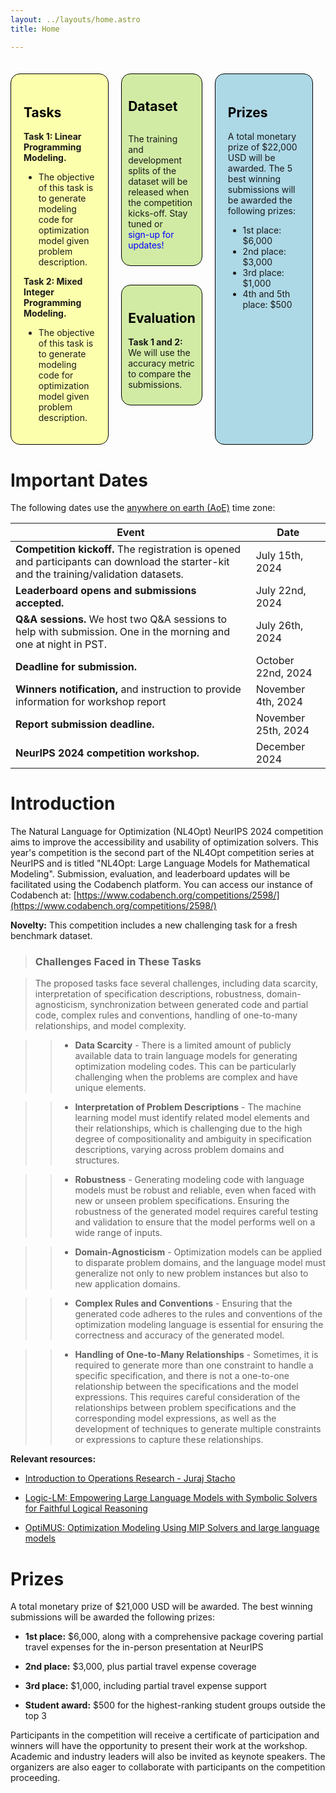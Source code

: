 ```yaml
---
layout: ../layouts/home.astro
title: Home

---
```


<html>
    <head>
        <meta name="viewport" content="width=device-width, initial-scale=1">
    </head>
    <body>
        <div class="all-card-boxes">
            <div class="card-box yellow-bg">
                <a class="nodeco" href="#tasks">
                    <h2 class="black">Tasks</h2>
                    <p><strong>Task 1: Linear Programming Modeling.</strong> 
                    <ul>
                    <li>The objective of this task is to generate modeling code for optimization model given problem description.</li> 
                    </ul> </p>
                    <p><strong>Task 2: Mixed Integer Programming Modeling.</strong> 
                    <ul>
                    <li> The objective of this task is to generate modeling code for optimization model given problem description.</li>
                    </ul> </p>
                </a>
            </div>
            <div class="card-box-second">
                <div class="card-box2 lightgreen-bg some-space1">
                    <a class="nodeco" href="/neurips-2024/starterkit/">
                        <h2 class="black">Dataset</h2>
                        <p>The training and development splits of the dataset will be released when the competition kicks-off. Stay tuned or
                        <a class="deco" href="/neurips-2024/participate"> sign-up for updates! </a>
                        <p>
                    </a>
                </div>
                <div class="space-btn-cards">
                </div>
                <div class="card-box2 lightgreen-bg some-space2">
                    <a class="nodeco" href="/neurips-2024/evaluation/">
                        <h2 class="black">Evaluation</h2>
                        <p><strong>Task 1 and 2:</strong> We will use the accuracy metric to compare the submissions.</p>
                    </a>
                </div>
            </div>
            <div class="card-box fuchsia-bg">
                <a class="nodeco" href="#prizes">
                    <h2 class="black">Prizes</h2>
                    <p>A total monetary prize of $22,000 USD will be awarded. The 5 best winning submissions will be awarded the following prizes:</p>
                    <ul>
                        <li>1st place: $6,000</li>
                        <li>2nd place: $3,000</li>
                        <li>3rd place: $1,000</li>
                        <li>4th and 5th place: $500</li>
                    </ul>
                </a>
            </div>
        </div>
    </body>
</html>
<style>
    .all-card-boxes {
        display: flex;
        justify-content: space-between;
        direction: row;
        padding-top: 20px;
    }
    .card-box {
        border-radius: 15px;
        padding: 20px;
        width: calc(33.33% - 20px);
        margin-right: 20px;
        border: 1px solid black;
    }
    .card-box-second {
        border-radius: 15px;
        width: calc(33.33% - 20px);
        margin-right: 20px;
        text-decoration: none;
    }
    .card-box2 {
        border-radius: 15px;
        padding: 10px;
        border: 1px solid black;
        justify-content: space-between;
    }
    .space-btn-cards {
        background-color: white;
    }
    .some-space1 {
        margin-bottom: 30px;
    }
    .some-space2 {
    }
    .yellow-bg {
        background-color: #FCFFAB;
    }
    .lightgreen-bg {
        background-color: #D1EBA4;
    }
    .fuchsia-bg {
        background-color: lightblue;
    }
    .black {
        color: #000000;
    }
    .nodeco {
        text-decoration: none;
    }
    .deco{
        color: blue;
        text-decoration: underline;
    }
    .card-box a {
        text-decoration: none; /* remove underline */
        display: inline-block;
        padding: 0; /* remove default padding */
        cursor: pointer;
    }
    .some-space1 a {
        text-decoration: none; /* remove underline */
        display: inline-block;
        padding: 0; /* remove default padding */
        cursor: pointer;
    }
    .some-space2 a {
        text-decoration: none; /* remove underline */
        display: inline-block;
        padding: 0; /* remove default padding */
        cursor: pointer;
    }
    .card-box a:visited {
        color: inherit; /* maintain text color after clicked */
    }
    .card-box2 a:visited {
        color: inherit; /* maintain text color after clicked */
    }
    .card-box a:focus {
        outline: none; /* remove focus outline */
    }
    .card-box:hover {
        box-shadow: 10px 10px 0px 0px black;
        transform: translateY(-5px);
        transition: all 0.3s ease-in-out;
    }
    .some-space1:hover{
        box-shadow: 10px 10px 0px 0px black;
        transform: translateY(-5px);
        transition: all 0.3s ease-in-out;
    }
    .some-space2:hover{
        box-shadow: 10px 10px 0px 0px black;
        transform: translateY(-5px);
        transition: all 0.3s ease-in-out;
    }
    @media only screen and (max-width: 600px) {
        .all-card-boxes {
                 flex-direction: column;
         }
         .card-box {
            width: 90%;
            padding-top: 10px;
            text-decoration: none;
         }
        .card-box-second {
            width: 100%;
            padding-top: 20px;
            padding-bottom: 20px;
            text-decoration: none;
        }
        .some-space1 {
            padding-top: 10px;
        }
        .some-space2 {
            padding-top: 10px;
        }
        .card-box2 {
            margin-bottom: 20px;
        }
        .card-box2:last-child {
            margin-bottom: 0;
        }
        .card-box:hover {
            box-shadow: 10px 10px 0px 0px black;
            transform: translateY(-5px);
            transition: all 0.3s ease-in-out;
        }
        .some-space1:hover{
            box-shadow: 10px 10px 0px 0px black;
            transform: translateY(-5px);
            transition: all 0.3s ease-in-out;
        }
        .some-space2:hover{
            box-shadow: 10px 10px 0px 0px black;
            transform: translateY(-5px);
            transition: all 0.3s ease-in-out;
        }
    }
</style>

# Important Dates

The following dates use the [anywhere on earth (AoE)](https://www.timeanddate.com/time/zones/aoe) time zone:

| Event                                                                                                                                   | Date                |
| --------------------------------------------------------------------------------------------------------------------------------------- | ------------------- |
| **Competition kickoff.** The registration is opened and participants can download the starter-kit and the training/validation datasets. | July 15th, 2024     |
| **Leaderboard opens and submissions accepted.**                                                                                         | July 22nd, 2024     |
| **Q&A sessions.** We host two Q&A sessions to help with submission. One in the morning and one at night in PST.                         | July 26th, 2024     |
| **Deadline for submission.**                                                                                                            | October 22nd, 2024  |
| **Winners notification,** and instruction to provide information for workshop report                                                    | November 4th, 2024  |
| **Report submission deadline.**                                                                                                         | November 25th, 2024 |
| **NeurIPS 2024 competition workshop.**                                                                                                  | December 2024       |

# Introduction

The Natural Language for Optimization (NL4Opt) NeurIPS 2024 competition aims to improve the accessibility and usability of optimization solvers. This year's competition is the second part of the NL4Opt competition series at NeurIPS and is titled "NL4Opt: Large Language Models for Mathematical
Modeling".  Submission, evaluation, and leaderboard updates will be facilitated using the Codabench platform. You can access our instance of Codabench at: [https://www.codabench.org/competitions/2598/](https://www.codabench.org/competitions/2598/)

**Novelty:** This competition includes a new challenging task for a fresh benchmark dataset.

> ### Challenges Faced in These Tasks

> The proposed tasks face several challenges, including data scarcity, interpretation of specification descriptions, robustness, domain-agnosticism, synchronization between generated code and partial code, complex rules and conventions, handling of one-to-many relationships, and model complexity.

> > * **Data Scarcity** -  There is a limited amount of publicly available data to train language models for generating optimization modeling codes. This can be particularly challenging when the problems are complex and have unique elements.

> > * **Interpretation of Problem Descriptions** -  The machine learning model must identify related model elements and their relationships, which is challenging due to the high degree of compositionality and ambiguity in specification descriptions, varying across problem domains and structures.

> > * **Robustness** -  Generating modeling code with language models must be robust and reliable, even when faced with new or unseen problem specifications. Ensuring the robustness of the generated model requires careful testing and validation to ensure that the model performs well on a wide range of inputs.

> > * **Domain-Agnosticism** -  Optimization models can be applied to disparate problem domains, and the language model must generalize not only to new problem instances but also to new application domains.

> > * **Complex Rules and Conventions** -  Ensuring that the generated code adheres to the rules and conventions of the optimization modeling language is essential for ensuring the correctness and accuracy of the generated model.

> > * **Handling of One-to-Many Relationships** -  Sometimes, it is required to generate more than one constraint to handle a specific specification, and there is not a one-to-one relationship between the specifications and the model expressions. This requires careful consideration of the relationships between problem specifications and the corresponding model expressions, as well as the development of techniques to generate multiple constraints or expressions to capture these relationships.

**Relevant resources:**

- [Introduction to Operations Research - Juraj Stacho](https://www.cs.toronto.edu/~stacho/public/IEOR4004-notes1.pdf)

- [Logic-LM: Empowering Large Language Models with Symbolic Solvers for Faithful Logical Reasoning](https://arxiv.org/abs/2305.12295)

- [OptiMUS: Optimization Modeling Using MIP Solvers and large language models](https://arxiv.org/abs/2310.06116)

# <span id="prizes">Prizes</span>

A total monetary prize of $21,000 USD will be awarded. The best winning submissions will be awarded the following prizes:

- **1st place:** $6,000, along with a comprehensive package covering partial travel expenses for the in-person presentation at NeurIPS

- **2nd place:** $3,000, plus partial travel expense coverage

- **3rd place:** $1,000, including partial travel expense support

- **Student award:** $500 for the highest-ranking student groups outside the top 3

Participants in the competition will receive a certificate of participation and winners will have the opportunity to present their work at the workshop. Academic and industry leaders will also be invited as keynote speakers. The organizers are also eager to collaborate with participants on the competition proceeding.
